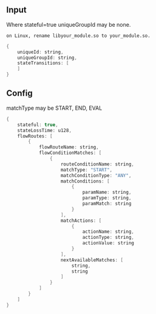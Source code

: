 ## Input
Where stateful=true uniqueGroupId may be none.
```shell
on Linux, rename libyour_module.so to your_module.so.
```

```java
{
	uniqueId: string,
	uniqueGroupId: string,
	stateTransitions: [
	]
}
```


## Config
matchType may be START, END, EVAL

```java
{
	stateful: true,
	stateLossTime: u128,
	flowRoutes: [
		{
			flowRouteName: string,
			flowConditionMatches: [
				{
					routeConditionName: string,
					matchType: "START",
					matchConditionType: "ANY",
					matchConditions: [
						{
							paramName: string,
							paramType: string,
							paramMatch: string
						}
					],
					matchActions: [
						{
							actionName: string,
							actionType: string,
							actionValue: string
						}
					],
					nextAvailableMatches: [
						string,
						string
					]
				}
			]
		}
	]
}						
```
